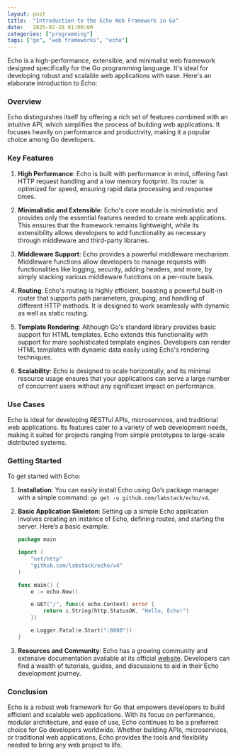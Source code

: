 ```yaml
---
layout: post
title:  "Introduction to the Echo Web Framework in Go"
date:   2025-02-28 01:00:00
categories: ["programming"]
tags: ["go", "web frameworks", "echo"]
---
```


Echo is a high-performance, extensible, and minimalist web framework designed specifically for the Go programming language. It's ideal for developing robust and scalable web applications with ease. Here's an elaborate introduction to Echo:

### Overview

Echo distinguishes itself by offering a rich set of features combined with an intuitive API, which simplifies the process of building web applications. It focuses heavily on performance and productivity, making it a popular choice among Go developers.

### Key Features

1. **High Performance**: Echo is built with performance in mind, offering fast HTTP request handling and a low memory footprint. Its router is optimized for speed, ensuring rapid data processing and response times.

2. **Minimalistic and Extensible**: Echo's core module is minimalistic and provides only the essential features needed to create web applications. This ensures that the framework remains lightweight, while its extensibility allows developers to add functionality as necessary through middleware and third-party libraries.

3. **Middleware Support**: Echo provides a powerful middleware mechanism. Middleware functions allow developers to manage requests with functionalities like logging, security, adding headers, and more, by simply stacking various middleware functions on a per-route basis.

4. **Routing**: Echo's routing is highly efficient, boasting a powerful built-in router that supports path parameters, grouping, and handling of different HTTP methods. It is designed to work seamlessly with dynamic as well as static routing.

5. **Template Rendering**: Although Go's standard library provides basic support for HTML templates, Echo extends this functionality with support for more sophisticated template engines. Developers can render HTML templates with dynamic data easily using Echo's rendering techniques.

6. **Scalability**: Echo is designed to scale horizontally, and its minimal resource usage ensures that your applications can serve a large number of concurrent users without any significant impact on performance.

### Use Cases

Echo is ideal for developing RESTful APIs, microservices, and traditional web applications. Its features cater to a variety of web development needs, making it suited for projects ranging from simple prototypes to large-scale distributed systems.

### Getting Started

To get started with Echo:

1. **Installation**: You can easily install Echo using Go’s package manager with a simple command: `go get -u github.com/labstack/echo/v4`.
   
2. **Basic Application Skeleton**: Setting up a simple Echo application involves creating an instance of Echo, defining routes, and starting the server. Here’s a basic example:

   ```go
   package main

   import (
       "net/http"
       "github.com/labstack/echo/v4"
   )

   func main() {
       e := echo.New()

       e.GET("/", func(c echo.Context) error {
           return c.String(http.StatusOK, "Hello, Echo!")
       })

       e.Logger.Fatal(e.Start(":8080"))
   }
   ```

3. **Resources and Community**: Echo has a growing community and extensive documentation available at its official [website](https://echo.labstack.com/). Developers can find a wealth of tutorials, guides, and discussions to aid in their Echo development journey.

### Conclusion

Echo is a robust web framework for Go that empowers developers to build efficient and scalable web applications. With its focus on performance, modular architecture, and ease of use, Echo continues to be a preferred choice for Go developers worldwide. Whether building APIs, microservices, or traditional web applications, Echo provides the tools and flexibility needed to bring any web project to life.
